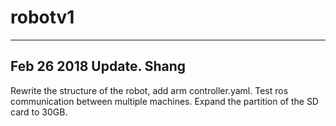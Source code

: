 # robotv1
---------------
Feb 26 2018 Update. Shang
-------
Rewrite the structure of the robot, add arm controller.yaml. Test ros communication between multiple machines. Expand the partition of the SD card to 30GB. 
